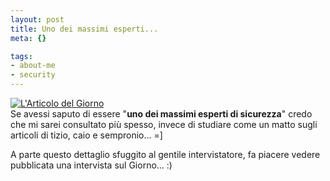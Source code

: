 ```yaml
--- 
layout: post
title: Uno dei massimi esperti...
meta: {}

tags: 
- about-me
- security
---
```

[![L'Articolo del Giorno](/download/20050128_biometria.jpg)  ](http://www.lastknight.com/download/20050128_biometria.png) 
<br>
Se avessi saputo di essere "**uno dei massimi esperti di sicurezza**" credo che mi sarei consultato più spesso, invece di studiare come un matto sugli articoli di tizio, caio e sempronio... =]  

A parte questo dettaglio sfuggito al gentile intervistatore, fa piacere vedere pubblicata una intervista sul Giorno... :) 
